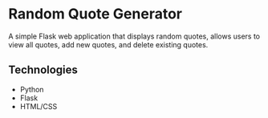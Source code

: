 # Random Quote Generator

A simple Flask web application that displays random quotes, allows users to view all quotes, add new quotes, and delete existing quotes.

## Technologies

- Python
- Flask
- HTML/CSS
